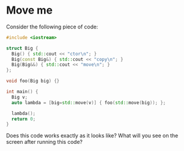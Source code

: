 # Move me

Consider the following piece of code:

```c++
#include <iostream>

struct Big {
  Big() { std::cout << "ctor\n"; }
  Big(const Big&) { std::cout << "copy\n"; }
  Big(Big&&) { std::cout << "move\n"; }
};

void foo(Big big) {}

int main() {
  Big v;
  auto lambda = [big=std::move(v)] { foo(std::move(big)); };

  lambda();
  return 0;
}
```

Does this code works exactly as it looks like?
What will you see on the screen after running this code?
